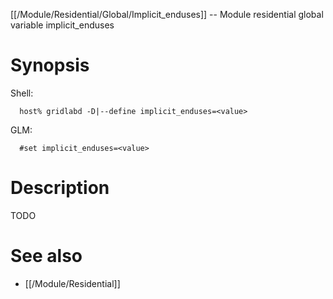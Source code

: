 [[/Module/Residential/Global/Implicit_enduses]] -- Module residential global variable implicit_enduses

# Synopsis
Shell:
~~~
  host% gridlabd -D|--define implicit_enduses=<value>
~~~
GLM:
~~~
  #set implicit_enduses=<value>
~~~

# Description

TODO

# See also
* [[/Module/Residential]]
